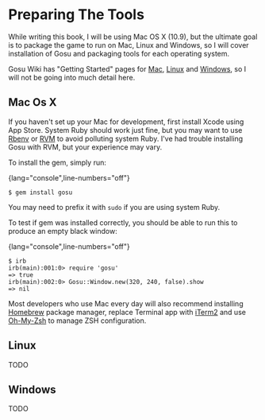# Preparing The Tools

While writing this book, I will be using Mac OS X (10.9), but the ultimate goal is to package the
game to run on Mac, Linux and Windows, so I will cover installation of Gosu and packaging tools for
each operating system.

Gosu Wiki has "Getting Started" pages for
[Mac](https://github.com/jlnr/gosu/wiki/Getting-Started-on-OS-X),
[Linux](https://github.com/jlnr/gosu/wiki/Getting-Started-on-Linux) and
[Windows](https://github.com/jlnr/gosu/wiki/Getting-Started-on-Windows), so I will not be going
into much detail here.

## Mac Os X

If you haven't set up your Mac for development, first install Xcode using App Store.
System Ruby should work just fine, but you may want to use
[Rbenv](https://github.com/sstephenson/rbenv) or [RVM](http://rvm.io/) to avoid polluting system
Ruby. I've had trouble installing Gosu with RVM, but your experience may vary.

To install the gem, simply run:

{lang="console",line-numbers="off"}
~~~~~~~~
$ gem install gosu
~~~~~~~~

You may need to prefix it with `sudo` if you are using system Ruby.

To test if gem was installed correctly, you should be able to run this to produce an empty black
window:

{lang="console",line-numbers="off"}
~~~~~~~~
$ irb
irb(main):001:0> require 'gosu'
=> true
irb(main):002:0> Gosu::Window.new(320, 240, false).show
=> nil
~~~~~~~~

Most developers who use Mac every day will also recommend installing [Homebrew](http://brew.sh/)
package manager, replace Terminal app with [iTerm2](http://www.iterm2.com/) and use
[Oh-My-Zsh](http://ohmyz.sh/) to manage ZSH configuration.

## Linux

TODO

## Windows

TODO
